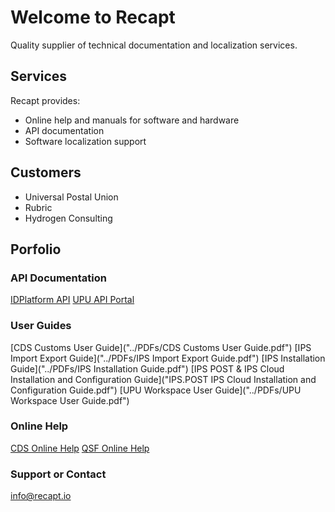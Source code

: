 # Welcome to Recapt

Quality supplier of technical documentation and localization services.  

## Services

Recapt provides:
- Online help and manuals for software and hardware
- API documentation
- Software localization support

## Customers

- Universal Postal Union
- Rubric
- Hydrogen Consulting

## Porfolio

### API Documentation

[IDPlatform API]("IDPlatform/index.html")
[UPU API Portal]("UPU/Default.htm")

### User Guides

[CDS Customs User Guide]("../PDFs/CDS Customs User Guide.pdf")
[IPS Import Export Guide]("../PDFs/IPS Import Export Guide.pdf")
[IPS Installation Guide]("../PDFs/IPS Installation Guide.pdf")
[IPS POST &amp; IPS Cloud Installation and Configuration Guide]("IPS.POST IPS Cloud Installation and Configuration Guide.pdf")
[UPU Workspace User Guide]("../PDFs/UPU Workspace User Guide.pdf")

### Online Help

[CDS Online Help]("../OnlineHelp/CDSHelp/index.htm")
[QSF Online Help]("../OnlineHelp/QSFHelp/index.htm")

### Support or Contact

info@recapt.io

